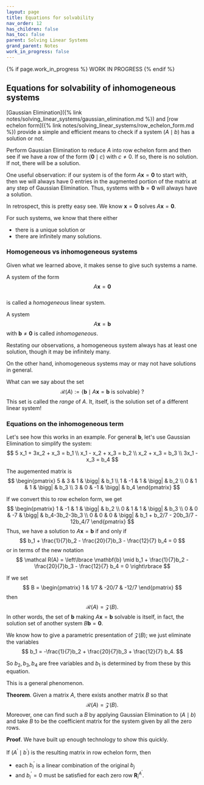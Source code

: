 ```yaml
---
layout: page
title: Equations for solvability
nav_order: 12
has_children: false
has_toc: false
parent: Solving Linear Systems
grand_parent: Notes
work_in_progress: false
---
```


{% if page.work_in_progress %}
    WORK IN PROGRESS
{% endif %}

## Equations for solvability of inhomogeneous systems

[Gaussian Elimination]({% link notes/solving_linear_systems/gaussian_elimination.md %}) and 
[row echelon form]({% link notes/solving_linear_systems/row_echelon_form.md %}) provide a 
simple and efficient means to check if a system $(A \mid b)$ has a solution or not. 

Perform Gaussian Elimination to reduce $A$ into row echelon form and then see if we have a row 
of the form $(\mathbf{0} \mid c)$ with $c \neq 0$. If so, there is no solution. If not, there will 
be a solution. 

One useful observation: if our system is of the form $A \mathbf{x} = \mathbf{0}$ to start with, then 
we will always have $0$ entries in the augmented portion of the matrix at any step of 
Gaussian Elimination. Thus, systems with $\mathbf{b} = \mathbf{0}$ will always have a solution. 

In retrospect, this is pretty easy see. We know $\mathbf{x} = \mathbf{0}$ solves $A \mathbf{x} = \mathbf{0}$. 

For such systems, we know that there either 
- there is a unique solution or
- there are infinitely many solutions. 

### Homogeneous vs inhomogeneous systems 

Given what we learned above, it makes sense to give such systems a name.

A system of the form 
$$
    A\mathbf{x} = \mathbf{0}
$$  
is called a _homogeneous_ linear system. 

A system 
$$
    A\mathbf{x} = \mathbf{b}
$$
with $\mathbf{b} \neq \mathbf{0}$ is called _inhomogeneous_. 

Restating our observations, a homogeneous system always has at least one solution, though it 
may be infinitely many. 

On the other hand, inhomogeneous systems may or may not have solutions in general. 

What can we say about the set 
$$
    \mathcal R(A) := \lbrace \mathbf{b} \mid A\mathbf{x} = \mathbf{b} \text { is solvable} \rbrace \ ?
$$
This set is called the _range_ of $A$. It, itself, is the solution set of a different linear system!

### Equations on the inhomogeneous term

Let's see how this works in an example. For general $\mathbf{b}$, let's use Gaussian Elimination to 
simplify the system:
$$
    5 x_1 + 3x_2 + x_3 = b_1 \\
    x_1 - x_2 + x_3 = b_2 \\
    x_2 + x_3 = b_3 \\
    3x_1 - x_3 = b_4 
$$

The augemented matrix is 
$$
    \begin{pmatrix} 
        5 & 3 & 1 & \bigg| & b_1 \\
        1 & -1 & 1 & \bigg| & b_2 \\
        0 & 1 & 1 & \bigg| & b_3 \\
        3 & 0 & -1 & \bigg| & b_4
    \end{pmatrix}
$$

If we convert this to row echelon form, we get 
$$
    \begin{pmatrix} 
        1 & -1 & 1 & \bigg| & b_2 \\
        0 & 1 & 1 & \bigg| & b_3 \\
        0 & 0 & -7 & \bigg| & b_4-3b_2-3b_3 \\
        0 & 0 & 0 & \bigg| & b_1 + b_2/7 - 20b_3/7 - 12b_4/7
    \end{pmatrix} 
$$
Thus, we have a solution to $A \mathbf{x} = \mathbf{b}$ if and only if 
$$
    b_1 + \frac{1}{7}b_2 - \frac{20}{7}b_3 - \frac{12}{7} b_4 = 0
$$
or in terms of the new notation 
$$
    \mathcal R(A) = \left\lbrace \mathbf{b} \mid b_1 + \frac{1}{7}b_2 - \frac{20}{7}b_3 - \frac{12}{7} b_4 = 0 \right\rbrace
$$

If we set 
$$
    B = \begin{pmatrix} 
            1 & 1/7 & -20/7 & -12/7 
        \end{pmatrix}
$$
then 
$$
    \mathcal R(A) = \mathcal Z(B).
$$
In other words, the set of $\mathbf{b}$ making $A\mathbf{x} = \mathbf{b}$ solvable is itself, in fact, the 
solution set of another system $B \mathbf{b} = \mathbf{0}$. 

We know how to give a parametric presentation of $\mathcal Z(B)$; we just eliminate the variables 
$$
    b_1 = -\frac{1}{7}b_2 + \frac{20}{7}b_3 + \frac{12}{7} b_4.
$$

So $b_2,b_3,b_4$ are free variables and $b_1$ is determined by from these by this equation. 

This is a general phenomenon. 

**Theorem**. Given a matrix $A$, there exists another matrix $B$ so that 
$$
    \mathcal R(A) = \mathcal Z(B).
$$ 
Moreover, one can find such a $B$ by applying Gaussian Elimination to $(A \mid b)$ and 
take $B$ to be the coefficient matrix for the system given by all the zero rows. 

**Proof**. We have built up enough technology to show this quickly. 

If $(A^\prime \mid b^\prime)$ is the resulting matrix in row echelon form, then 
- each $b_i^\prime$ is a linear combination of the original $b_j$
- and $b_i^\prime = 0$ must be satisfied for each zero row $\mathbf{R}_i^{A^\prime}$. 